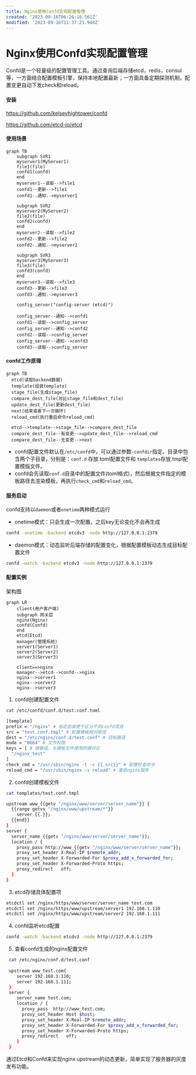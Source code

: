 ```yaml
---
title: Nginx使用Confd实现配置管理
created: '2023-09-16T06:26:16.561Z'
modified: '2023-09-16T11:37:21.948Z'
---
```


# Nginx使用Confd实现配置管理

Confd是一个轻量级的配置管理工具。通过查询后端存储etcd，redis，consul等，一方面结合配置模板引擎，保持本地配置最新；一方面具备定期探测机制，配置变更自动下发check和reload。

#### 安装
https://github.com/kelseyhightower/confd

https://github.com/etcd-io/etcd

#### 使用场景
```mermaid
graph TB
    subgraph SVR1
    myserver1(MyServer1)
    file1(file)
    confd1(confd)
    end
    myserver1--读取-->file1
    confd1--更新-->file1
    confd1-.通知.->myserver1

    subgraph SVR2
    myserver2(MyServer2)
    file2(file)
    confd2(confd)
    end
    myserver2--读取-->file2
    confd2--更新-->file2
    confd2-.通知.->myserver2

    subgraph SVR3
    myserver3(MyServer3)
    file3(file)
    confd3(confd)
    end
    myserver3--读取-->file3
    confd3--更新-->file3
    confd3-.通知.->myserver3

    config_server("config-server (etcd)")

    config_server--通知-->confd1
    confd1--读取-->config_server
    config_server--通知-->confd2
    confd2--读取-->config_server
    config_server--通知-->confd3
    confd3--读取-->config_server
```

#### confd工作原理
```mermaid
graph TB
  etcd(读取backend数据)
  template(组装template)
  stage_file(生成stage_file)
  compare_dest_file(对比stage_file和dest_file)
  update_dest_file(更新dest_file)
  next(结束或者下一次循环)
  reload_cmd(执行重启命令reload_cmd)

  etcd-->template-->stage_file-->compare_dest_file
  compare_dest_file--有变更-->update_dest_file-->reload_cmd
  compare_dest_file--无变更-->next

```
- confd配置文件默认在`/etc/confd`中，可以通过参数`-confdir`指定。目录中包含两个子目录，分别是：`conf.d` 存放.toml配置文件和 `templates`存放.tmpl配置模版文件。
- confd会先读取`conf.d`目录中的配置文件(toml格式)，然后根据文件指定的模板路径去渲染模板，再执行`check_cmd`和`reload_cmd`。

#### 服务启动
confd支持以`daemon`或者`onetime`两种模式运行

- onetime模式：只会生成一次配置，之后key无论变化不会再生成
```sh
confd -onetime -backend etcdv3 -node http://127.0.0.1:2379
```
- daemon模式：动态监听后端存储的配置变化，根据配置模板动态生成目标配置文件
```sh
confd -watch -backend etcdv3 -node http://127.0.0.1:2379
```

#### 配置实例
架构图
```mermaid
graph LR
    client(用户客户端)
    subgraph 网关层
    nginx(Nginx)
    confd(Confd)
    end
    etcd(Etcd)
    manager(管理系统)
    server1(Server1)
    server2(Server2)
    server3(Server3)

    client==>nginx
    manager-->etcd-->confd-->nginx
    nginx-->server1
    nginx-->server2
    nginx-->server3
```

1. confd创建配置文件
```sh
cat /etc/confd/conf.d/test.conf.toml

[template]
prefix = "/nginx" # 指定前缀便于区分不同confd项目
src = "test.conf.tmpl" # 配置模板相对路径
dest = "/etc/nginx/conf.d/test.conf" # 目标路径
mode = "0664" # 文件权限
keys = [ # 键数组，与模板文件使用的键对应
  "/nginx_test"
] 
check_cmd = "/usr/sbin/nginx -t -c {{.src}}" # 配置检查命令
reload_cmd = "/usr/sbin/nginx -s reload" # 重启nginx服务
```
2. confd创建模板文件
```sh
cat templates/test.conf.tmpl

upstream www_{{getv "/nginx/www/server/server_name"}} {   
  {{range getvs "/nginx/www/upstream/*"}}       
    server {{.}};  
  {{end}}
}
server { 
  server_name {{getv "/nginx/www/server/server_name"}};  
  location / {       
    proxy_pass http://www_{{getv "/nginx/www/server/server_name"}};     proxy_set_header Host $host;  
    proxy_set_header X-Real-IP $remote_addr;  
    proxy_set_header X-Forwarded-For $proxy_add_x_forwarded_for;   
    proxy_set_header X-Forwarded-Proto https;     
    proxy_redirect   off;  
  }
}

```

3. etcd存储具体配置项
```sh
etcdctl set /nginx/https/www/server/server_name test.com
etcdctl set /nginx/https/www/upstream/server1 192.168.1.110
etcdctl set /nginx/https/www/upstream/server2 192.168.1.111
```

4. confd监听etcd配置
```sh
confd -watch -backend etcdv3 -node http://127.0.0.1:2379
```

5. 查看confd生成的nginx配置文件
```sh
 cat /etc/nginx/conf.d/test.conf
 
 upstream www_test.com{        
    server 192.168.1.110;        
    server 192.168.1.111;
 }
 server {   
    server_name test.com;    
    location / {        
      proxy_pass  http://www_test.com;        
      proxy_set_header Host $host;        
      proxy_set_header X-Real-IP $remote_addr;      
      proxy_set_header X-Forwarded-For $proxy_add_x_forwarded_for;      
      proxy_set_header X-Forwarded-Proto https;        
      proxy_redirect   off;    
    }
 }

 ```
通过Etcd和Confd来实现nginx upstream的动态更新，简单实现了服务器的灰度发布功能。

